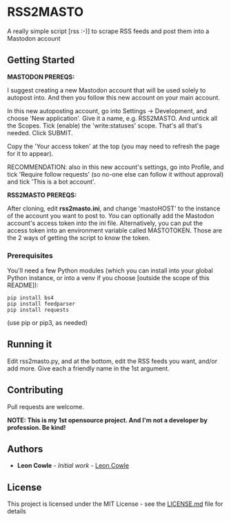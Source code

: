 # RSS2MASTO

A really simple script [rss :-)] to scrape RSS feeds and post them into a Mastodon account

## Getting Started

**MASTODON PREREQS:**

I suggest creating a new Mastodon account that will be used solely to autopost into. And then you follow this new account on your main account.

In this new autoposting account, go into Settings -> Development, and choose 'New application'. Give it a name, e.g. RSS2MASTO. And untick all the Scopes. Tick (enable) the 'write:statuses' scope. That's all that's needed. Click SUBMIT.

Copy the 'Your access token' at the top (you may need to refresh the page for it to appear).

RECOMMENDATION: also in this new account's settings, go into Profile, and tick 'Require follow requests' (so no-one else can follow it without approval) and tick 'This is a bot account'.

**RSS2MASTO PREREQS:**

After cloning, edit **rss2masto.ini**, and change 'mastoHOST' to the instance of the account you want to post to.
You can optionally add the Mastodon account's access token into the ini file. Alternatively, you can put the access token into an environment variable called MASTOTOKEN. Those are the 2 ways of getting the script to know the token.

### Prerequisites

You'll need a few Python modules (which you can install into your global Python instance, or into a venv if you choose [outside the scope of this README]):

```
pip install bs4
pip install feedparser
pip install requests
```

(use pip or pip3, as needed)

## Running it

Edit rss2masto.py, and at the bottom, edit the RSS feeds you want, and/or add more. Give each a friendly name in the 1st argument.

## Contributing

Pull requests are welcome.

**NOTE: This is my 1st opensource project. And I'm not a developer by profession. Be kind!**

## Authors

* **Leon Cowle** - *Initial work* - [Leon Cowle](https://github.com/leoncowle)

## License

This project is licensed under the MIT License - see the [LICENSE.md](LICENSE.md) file for details

